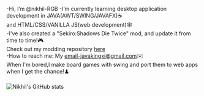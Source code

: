 -Hi, I’m @nikhil-RGB
-I’m currently learning desktop application development in JAVA(AWT/SWING/JAVAFX)☕<br>
 and HTML/CSS/VANILLA JS(web development)🕸️<br>
-I've also created a "Sekiro:Shadows Die Twice" mod, and update it from time to time!🎮<br>
 Check out my modding repository [here](https://github.com/nikhil-RGB/Genichiro-The-Last-Stand)<br>
-How to reach me: My email-javakingxi@gmail.com✉️<br>
When I'm bored,I make board games with swing and port them to web apps when I get the chance!♟️<br>
<br>
<img src="https://github-readme-stats.vercel.app/api?username=nikhil-RGB&&show_icons=true&title_color=ffffff&icon_color=bb2acf&text_color=daf7dc&bg_color=151515" alt="Nikhil's GitHub stats">



